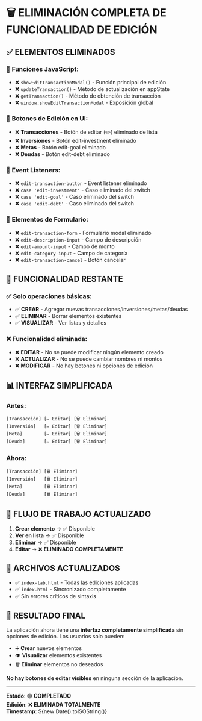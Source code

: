# 🗑️ ELIMINACIÓN COMPLETA DE FUNCIONALIDAD DE EDICIÓN

## ✅ **ELEMENTOS ELIMINADOS**

### 🔧 **Funciones JavaScript:**
- ❌ `showEditTransactionModal()` - Función principal de edición 
- ❌ `updateTransaction()` - Método de actualización en appState
- ❌ `getTransaction()` - Método de obtención de transacción
- ❌ `window.showEditTransactionModal` - Exposición global

### 🎨 **Botones de Edición en UI:**
- ❌ **Transacciones** - Botón de editar (✏️) eliminado de lista
- ❌ **Inversiones** - Botón edit-investment eliminado
- ❌ **Metas** - Botón edit-goal eliminado  
- ❌ **Deudas** - Botón edit-debt eliminado

### 🎯 **Event Listeners:**
- ❌ `edit-transaction-button` - Event listener eliminado
- ❌ `case 'edit-investment'` - Caso eliminado del switch
- ❌ `case 'edit-goal'` - Caso eliminado del switch
- ❌ `case 'edit-debt'` - Caso eliminado del switch

### 📝 **Elementos de Formulario:**
- ❌ `edit-transaction-form` - Formulario modal eliminado
- ❌ `edit-description-input` - Campo de descripción
- ❌ `edit-amount-input` - Campo de monto
- ❌ `edit-category-input` - Campo de categoría
- ❌ `edit-transaction-cancel` - Botón cancelar

## 🎯 **FUNCIONALIDAD RESTANTE**

### ✅ **Solo operaciones básicas:**
- ✅ **CREAR** - Agregar nuevas transacciones/inversiones/metas/deudas
- ✅ **ELIMINAR** - Borrar elementos existentes  
- ✅ **VISUALIZAR** - Ver listas y detalles

### ❌ **Funcionalidad eliminada:**
- ❌ **EDITAR** - No se puede modificar ningún elemento creado
- ❌ **ACTUALIZAR** - No se puede cambiar nombres ni montos
- ❌ **MODIFICAR** - No hay botones ni opciones de edición

## 📊 **INTERFAZ SIMPLIFICADA**

### **Antes:**
```
[Transacción] [✏️ Editar] [🗑️ Eliminar]
[Inversión]   [✏️ Editar] [🗑️ Eliminar]  
[Meta]        [✏️ Editar] [🗑️ Eliminar]
[Deuda]       [✏️ Editar] [🗑️ Eliminar]
```

### **Ahora:**
```
[Transacción] [🗑️ Eliminar]
[Inversión]   [🗑️ Eliminar]  
[Meta]        [🗑️ Eliminar]
[Deuda]       [🗑️ Eliminar]
```

## 🔄 **FLUJO DE TRABAJO ACTUALIZADO**

1. **Crear elemento** → ✅ Disponible
2. **Ver en lista** → ✅ Disponible  
3. **Eliminar** → ✅ Disponible
4. **Editar** → ❌ **ELIMINADO COMPLETAMENTE**

## 📁 **ARCHIVOS ACTUALIZADOS**

- ✅ `index-lab.html` - Todas las ediciones aplicadas
- ✅ `index.html` - Sincronizado completamente
- ✅ Sin errores críticos de sintaxis

## 🎉 **RESULTADO FINAL**

La aplicación ahora tiene una **interfaz completamente simplificada** sin opciones de edición. Los usuarios solo pueden:

- ➕ **Crear** nuevos elementos
- 👁️ **Visualizar** elementos existentes  
- 🗑️ **Eliminar** elementos no deseados

**No hay botones de editar visibles** en ninguna sección de la aplicación.

---
**Estado**: 🟢 **COMPLETADO**  
**Edición**: ❌ **ELIMINADA TOTALMENTE**  
**Timestamp**: ${new Date().toISOString()}
